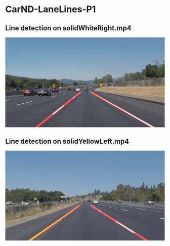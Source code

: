 # CarND-LaneLines-P1

## Line detection on solidWhiteRight.mp4
[![IMAGE ALT TEXT HERE](https://github.com/piliwilliam0306/Udacity-SDC/blob/master/CarND-LaneLines-P1/images_out/4.png)](https://youtu.be/wDyxYEZvs-w)


## Line detection on solidYellowLeft.mp4
[![IMAGE ALT TEXT HERE](https://github.com/piliwilliam0306/Udacity-SDC/blob/master/CarND-LaneLines-P1/images_out/1.png)](https://youtu.be/dNLMs_0VEt0)


